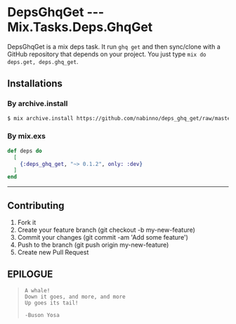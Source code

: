 # DepsGhqGet --- Mix.Tasks.Deps.GhqGet
DepsGhqGet is a mix deps task. It run `ghq get` and then sync/clone with a GitHub repository that depends on your
project. You just type `mix do deps.get, deps.ghq_get`.

## Installations
### By archive.install
```sh
$ mix archive.install https://github.com/nabinno/deps_ghq_get/raw/master/archives/deps_ghq_get-0.1.2.ez
```

### By mix.exs
```elixir
def deps do
  [
    {:deps_ghq_get, "~> 0.1.2", only: :dev}
  ]
end
```

---

## Contributing
1. Fork it
2. Create your feature branch (git checkout -b my-new-feature)
3. Commit your changes (git commit -am 'Add some feature')
4. Push to the branch (git push origin my-new-feature)
5. Create new Pull Request

## EPILOGUE
>     A whale!
>     Down it goes, and more, and more
>     Up goes its tail!
>
>     -Buson Yosa
